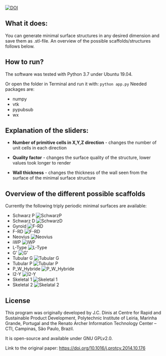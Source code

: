 [![DOI](https://zenodo.org/badge/225376252.svg)](https://zenodo.org/badge/latestdoi/225376252)



## What it does:
You can generate minimal surface structures in any desired dimension and save them as .stl-file. An overview of the possible scaffolds/structures follows below.

## How to run?

The software was tested with Python 3.7 under Ubuntu 19.04. 

Or open the folder in Terminal and run it with: `python app.py`
Needed packages are:
- numpy
- vtk
- pypubsub
- wx

## Explanation of the sliders:
- **Number of primitive cells in X,Y,Z direction** - changes the number of unit cells in each direction

- **Quality factor** - changes the surface quality of the structure, lower values took longer to render

- **Wall thickness** - changes the thickness of the wall seen from the surface of the minimal surface structure




## Overview of the different possible scaffolds

Currently the following triply periodic minimal surfaces are available:

 - Schwarz P ![SchwarzP](https://github.com/BAMresearch/ScaffoldStructures/blob/master/images/SchwarzP.PNG)
 - Schwarz D ![SchwarzD](https://github.com/BAMresearch/ScaffoldStructures/blob/master/images/SchwarzD.PNG)
 - Gyroid ![F-RD](https://github.com/BAMresearch/ScaffoldStructures/blob/master/images/Gyroid.PNG)
 - F-RD ![F-RD](https://github.com/BAMresearch/ScaffoldStructures/blob/master/images/F-RD.PNG)
 - Neovius ![Neovius](https://github.com/BAMresearch/ScaffoldStructures/blob/master/images/Neovius.PNG)
 - iWP ![iWP](https://github.com/BAMresearch/ScaffoldStructures/blob/master/images/iWP.PNG)
 - L-Type ![L-Type](https://github.com/BAMresearch/ScaffoldStructures/blob/master/images/L-Type.PNG)
 - G' ![G'](https://github.com/BAMresearch/ScaffoldStructures/blob/master/images/G_prime.PNG)
 - Tubular G ![Tubular G](https://github.com/BAMresearch/ScaffoldStructures/blob/master/images/Tubular_G.png)
 - Tubular P ![Tubular P](https://github.com/BAMresearch/ScaffoldStructures/blob/master/images/Tubular_P.png)
 - P_W_Hybride ![P_W_Hybride](https://github.com/BAMresearch/ScaffoldStructures/blob/master/images/P_W_Hybrid.PNG)
 - I2-Y ![I2-Y](https://github.com/BAMresearch/ScaffoldStructures/blob/master/images/I2-Y.PNG) 
 - Skeletal 1 ![Skeletal 1](https://github.com/BAMresearch/ScaffoldStructures/blob/master/images/Skeletal_1.png)
 - Skeletal 2 ![Skelatal 2](https://github.com/BAMresearch/ScaffoldStructures/blob/master/images/Skeletal_2.png)


## License

This program was originally developed by J.C. Dinis at Centre for Rapid and Sustainable Product Development, Polytechnic Institute of Leiria, Marinha Grande, Portugal and the Renato Archer Information Technology Center – CTI, Campinas, São Paulo, Brazil.

It is open-source and available under GNU GPLv2.0.

Link to the original paper:
https://doi.org/10.1016/j.protcy.2014.10.176
